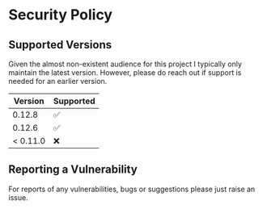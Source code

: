 # Security Policy

## Supported Versions

Given the almost non-existent audience for this project I typically only maintain the latest version. However, please do reach out if support is needed for an earlier version.

| Version  | Supported          |
|----------|--------------------|
| 0.12.8   | :white_check_mark: |
| 0.12.6   | :white_check_mark: |
| < 0.11.0 | :x:                |

## Reporting a Vulnerability

For reports of any vulnerabilities, bugs or suggestions please just raise an issue.
